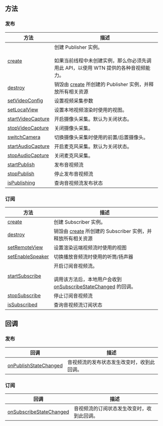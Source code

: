 ## 方法
### 发布

| 方法 | 描述 |
| --- | --- |
| [create](api.md#Publisher-create) | 创建 Publisher 实例。<br><br/>如果当前线程中未创建实例，那么你必须先调用此 API，以使用 WTN 提供的各种音视频能力。  <br> |
| [destroy](api.md#Publisher-destroy) | 销毁由 [create](api.md#Publisher-create) 所创建的 Publisher 实例，并释放所有相关资源 |
| [setVideoConfig](api.md#Publisher-setvideoconfig) | 设置视频采集参数 |
| [setLocalView](api.md#Publisher-setlocalview) | 设置本地视频渲染时使用的视图。 |
| [startVideoCapture](api.md#Publisher-startvideocapture) | 开启摄像头采集。默认为关闭状态。  <br> |
| [stopVideoCapture](api.md#Publisher-stopvideocapture) | 关闭摄像头采集。 |
| [switchCamera](api.md#Publisher-switchcamera) | 切换摄像头采集时使用的前置/后置摄像头。 |
| [startAudioCapture](api.md#Publisher-startaudiocapture) | 开启麦克风采集。默认为关闭状态。  <br> |
| [stopAudioCapture](api.md#Publisher-stopaudiocapture) | 关闭麦克风采集。 |
| [startPublish](api.md#Publisher-startpublish) | 发布音视频流 |
| [stopPublish](api.md#Publisher-stoppublish) | 停止发布音视频流 |
| [isPublishing](api.md#Publisher-ispublishing) | 查询音视频流发布状态 |

### 订阅

| 方法 | 描述 |
| --- | --- |
| [create](api.md#Subscriber-create) | 创建 Subscriber 实例。 |
| [destroy](api.md#Subscriber-destroy) | 销毁由 [create](api.md#Subscriber-create) 所创建的 Subscriber 实例，并释放所有相关资源 |
| [setRemoteView](api.md#Subscriber-setremoteview) | 设置渲染远端视频流时使用的视图 |
| [setEnableSpeaker](api.md#Subscriber-setenablespeaker) | 切换播放音频流时使用的听筒/扬声器 <br> |
| [startSubscribe](api.md#Subscriber-startsubscribe) | 开启订阅音视频流。  <br><br/>调用该方法后，本地用户会收到 [onSubscribeStateChanged](callback.md#SubscriberEventHandler-onsubscribestatechanged) 的回调。  <br> |
| [stopSubscribe](api.md#Subscriber-stopsubscribe) | 停止订阅音视频流 |
| [isSubscribed](api.md#Subscriber-issubscribed) | 查询音视频流订阅状态 |

## 回调
### 发布

| 回调 | 描述 |
| --- | --- |
| [onPublishStateChanged](callback.md#PublisherEventHandler-onpublishstatechanged) | 音视频流的发布状态发生改变时，收到此回调。 |

### 订阅

| 回调 | 描述 |
| --- | --- |
| [onSubscribeStateChanged](callback.md#SubscriberEventHandler-onsubscribestatechanged) | 音视频流的订阅状态发生改变时，收到此回调。 |


